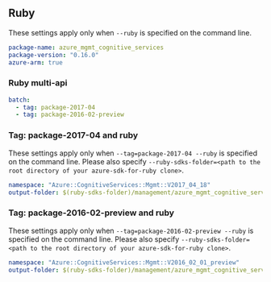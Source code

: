 ## Ruby

These settings apply only when `--ruby` is specified on the command line.

``` yaml
package-name: azure_mgmt_cognitive_services
package-version: "0.16.0"
azure-arm: true
```

### Ruby multi-api

``` yaml $(ruby) && $(multiapi)
batch:
  - tag: package-2017-04
  - tag: package-2016-02-preview
```

### Tag: package-2017-04 and ruby

These settings apply only when `--tag=package-2017-04 --ruby` is specified on the command line.
Please also specify `--ruby-sdks-folder=<path to the root directory of your azure-sdk-for-ruby clone>`.

``` yaml $(tag) == 'package-2017-04' && $(ruby)
namespace: "Azure::CognitiveServices::Mgmt::V2017_04_18"
output-folder: $(ruby-sdks-folder)/management/azure_mgmt_cognitive_services/lib
```

### Tag: package-2016-02-preview and ruby

These settings apply only when `--tag=package-2016-02-preview --ruby` is specified on the command line.
Please also specify `--ruby-sdks-folder=<path to the root directory of your azure-sdk-for-ruby clone>`.

``` yaml $(tag) == 'package-2016-02-preview' && $(ruby)
namespace: "Azure::CognitiveServices::Mgmt::V2016_02_01_preview"
output-folder: $(ruby-sdks-folder)/management/azure_mgmt_cognitive_services/lib
```
